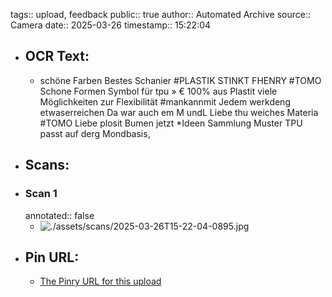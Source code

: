 tags:: upload, feedback
public:: true
author:: Automated Archive
source:: Camera
date:: 2025-03-26
timestamp:: 15:22:04

- ## OCR Text:
	- schöne Farben
	  Bestes Schanier
	  #PLASTIK STINKT
	  FHENRY #TOMO
	  Schone Formen
	  Symbol für
	  tpu »
	  € 100% aus Plastit
	  viele Möglichkeiten zur
	  Flexibilität
	  #mankannmit
	  Jedem werkdeng
	  etwaserreichen
	  Da war auch
	  em M
	  undL
	  Liebe thu
	  weiches
	  Materia
	  #TOMO
	  Liebe plosit
	  Bumen jetzt
	  *Ideen Sammlung
	  Muster
	  TPU
	  passt auf
	  derg Mondbasis,
- ## Scans:
- ### Scan 1
  annotated:: false
	- ![./assets/scans/2025-03-26T15-22-04-0895.jpg](./assets/scans/2025-03-26T15-22-04-0895.jpg)
- ## Pin URL:
	- [The Pinry URL for this upload](https://pinry.petau.net/pins/316/)